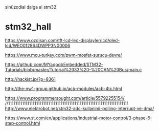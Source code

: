 sinüzodial dalga al stm32


# stm32_hall
https://www.ozdisan.com/tft-lcd-led-displayler/lcd/oled-lcd/WEO012864DWPP3N00006

https://www.mcu-turkey.com/pwm-mosfet-surucu-devre/

https://github.com/MYaqoobEmbedded/STM32-Tutorials/blob/master/Tutorial%2033%20-%20CAN%20Bus/main.c

http://hackist.jp/?p=8361

http://the-nw1-group.github.io/acb-modules/acb-4tc.html


https://www.programmersought.com/article/55792255154/ //111111111111111111111111111111111111111111111111111111111111111111111
http://www.elektrobot.net/stm32-adc-kullanimi-polling-interrupt-ve-dma/

https://www.st.com/en/applications/industrial-motor-control/3-phase-6-step-control.html
